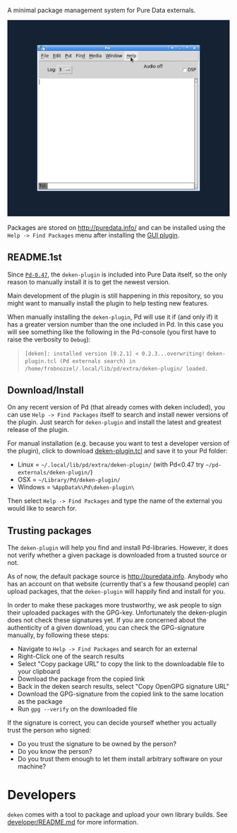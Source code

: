 A minimal package management system for Pure Data externals.

![Animated GIF demonstration of the Deken plugin user interface](https://raw.githubusercontent.com/pure-data/deken/main/deken.gif)

Packages are stored on <http://puredata.info/> and can be installed using the `Help -> Find Packages` menu after installing the [GUI plugin](https://raw.githubusercontent.com/pure-data/deken/main/deken-plugin.tcl).

## README.1st ##

Since [`Pd-0.47`](http://puredata.info/downloads/pure-data/releases/0.47-0),
the `deken-plugin` is included into Pure Data itself,
so the only reason to manually install it is to get the newest version.

Main development of the plugin is still happening in *this* repository,
so you might want to manually install the plugin to help testing new features.

When manually installing the `deken-plugin`, Pd will use it if (and only if) it has a greater version number
than the one included in Pd.
In this case you will see something like the following in the Pd-console (you first have to raise the verbosity to `Debug`):

> `[deken]: installed version [0.2.1] < 0.2.3...overwriting!`
> `deken-plugin.tcl (Pd externals search) in /home/frobnozzel/.local/lib/pd/extra/deken-plugin/ loaded.`

## Download/Install ##

On any recent version of Pd (that already comes with deken included), you can
use `Help -> Find Packages` itself to search and install newer versions of the
plugin.
Just search for `deken-plugin` and install the latest and greatest release of the plugin.


For manual installation (e.g. because you want to test a developer version of the plugin),
click to download [deken-plugin.tcl](https://raw.githubusercontent.com/pure-data/deken/main/deken-plugin.tcl)
and save it to your Pd folder:

 * Linux = `~/.local/lib/pd/extra/deken-plugin/` (with Pd<0.47 try `~/pd-externals/deken-plugin/`)
 * OSX = `~/Library/Pd/deken-plugin/`
 * Windows = `%AppData%\Pd\deken-plugin\`

Then select `Help -> Find Packages` and type the name of the external you would like to search for.

## Trusting packages

The `deken-plugin` will help you find and install Pd-libraries.
However, it does not verify whether a given package is downloaded from a trusted source or not.

As of now, the default package source is http://puredata.info.
Anybody who has an account on that website (currently that's a few thousand people) can upload packages,
that the `deken-plugin` will happily find and install for you.

In order to make these packages more trustworthy, we ask people to sign their uploaded packages with the GPG-key.
Unfortunately the deken-plugin does not check these signatures yet.
If you are concerned about the authenticity of a given download, you can check the GPG-signature manually,
by following these steps:

- Navigate to `Help -> Find Packages` and search for an external
- Right-Click one of the search results
- Select "Copy package URL" to copy the link to the downloadable file to your clipboard
- Download the package from the copied link
- Back in the deken search results, select "Copy OpenGPG signature URL"
- Download the GPG-signature from the copied link to the same location as the package
- Run `gpg --verify` on the downloaded file

If the signature is correct, you can decide yourself whether you actually trust the person who signed:
- Do you trust the signature to be owned by the person?
- Do you know the person?
- Do you trust them enough to let them install arbitrary software on your machine?


# Developers #

`deken` comes with a tool to package and  upload your own library builds.
See [developer/README.md](./developer/README.md) for more information.
